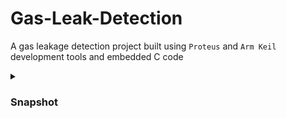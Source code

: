 # Gas-Leak-Detection
A gas leakage detection project built using `Proteus` and `Arm Keil` development tools and embedded C code
<details> 
  <summary><h3> Snapshot </h3></summary>
    <img src="https://user-images.githubusercontent.com/76837650/224662511-ac5ba347-973d-4a6f-b134-a40bba9ef258.png" >
</details>
